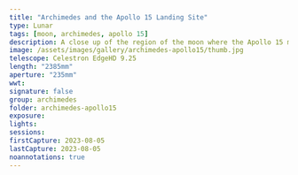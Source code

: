 ```yaml
---
title: "Archimedes and the Apollo 15 Landing Site"
type: Lunar
tags: [moon, archimedes, apollo 15]
description: A close up of the region of the moon where the Apollo 15 mission landed.
image: /assets/images/gallery/archimedes-apollo15/thumb.jpg
telescope: Celestron EdgeHD 9.25
length: "2385mm"
aperture: "235mm"
wwt: 
signature: false
group: archimedes
folder: archimedes-apollo15
exposure: 
lights: 
sessions: 
firstCapture: 2023-08-05
lastCapture: 2023-08-05
noannotations: true
---
```

